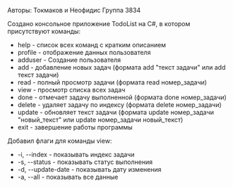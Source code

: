 Авторы: Токмаков и Неофидис
Группа 3834

Создано консольное приложение TodoList на C#, в котором присутствуют команды:
- help - список всех команд с кратким описанием
- profile - отображение данных пользователя
- adduser - Создание пользователя
- add - добавление новых задач (формата add "текст задачи" или add текст задачи)
- read - полный просмотр задачи (формата read номер_задачи)
- view - просмотр списка всех задач
- done - отмечает задачу выполненной (формата done номер_задачи)
- delete - удаляет задачу по индексу (формата delete номер_задачи)
- update - обновляет текст задачи (формата update номер_задачи "новый_текст" или update номер_задачи новый_текст)
- exit - завершение работы программы

Добавил флаги для команды view:
- -i, --index - показывать индекс задачи
- -s, --status - показывать статус выполнения
- -d, --update-date - показывать дату изменения
- -a, --all - показывать все данные
